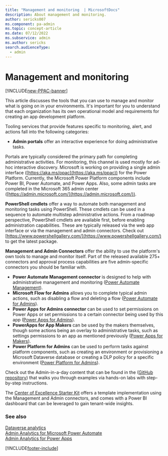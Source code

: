 ```yaml
---
title: "Management and monitoring  | MicrosoftDocs"
description: About management and monitoring.
author: sericks007
ms.component: pa-admin
ms.topic: concept-article
ms.date: 07/12/2022
ms.subservice: admin
ms.author: sericks
search.audienceType: 
  - admin
---
```

# Management and monitoring

[!INCLUDE[new-PPAC-banner](~/includes/new-PPAC-banner.md)]

This article discusses the tools that you can use to manage and monitor what is going on in your environments. It's important for you to understand that each organization has its own operational model and requirements for creating an app development platform.

Tooling services that provide features specific to monitoring, alert, and actions fall into the following categories:

- **Admin portals** offer an interactive experience for doing administrative tasks. 

Portals are typically considered the primary path for completing administrative activities. For monitoring, this channel is used mostly for ad-hoc interactive discovery. Microsoft is working on providing a single admin interface ([https://aka.ms/ppac](https://aka.ms/ppac)) for the Power Platform. Currently, the Microsoft Power Platform components include Power BI, Power Automate, and Power Apps. Also, some admin tasks are completed in the Microsoft 365 admin center ([https://admin.microsoft.com/](https://admin.microsoft.com/)).

**PowerShell cmdlets** offer a way to automate both management and monitoring tasks using PowerShell. These cmdlets can be used in a sequence to automate multistep administrative actions. From a roadmap perspective, PowerShell cmdlets are available first, before enabling administration capabilities. These are typically released via the web app interface or via the management and admin connectors. Check out [https://www.powershellgallery.com/](https://www.powershellgallery.com/) to get the latest package.

**Management and Admin Connectors** offer the ability to use the platform's own tools to manage and monitor itself. Part of the released available 275+ connectors and approval process capabilities are five admin-specific connectors you should be familiar with.

- **Power Automate Management connector** is designed to help with administrative management and monitoring ([Power Automate Management](/connectors/flowmanagement/)).
- **Microsoft Flow for Admins** allows you to complete typical admin actions, such as disabling a flow and deleting a flow ([Power Automate for Admins](/connectors/microsoftflowforadmins/)).
- **Power Apps for Admins connector** can be used to set permissions on Power Apps or set permissions to a certain connector being used by this app ([Power Apps for Admins](/connectors/powerappsforadmins/)).
- **PowerApps for App Makers** can be used by the makers themselves, though some actions being an overlay to administrative tasks, such as settings permissions to an app as mentioned previously ([Power Apps for Makers](/connectors/powerappsforappmakers/)).
- **Power Platform for Admins** can be used to perform tasks against platform components, such as creating an environment or provisioning a Microsoft Dataverse database or creating a DLP policy for a specific environment ([Power Platform for Admins](/connectors/powerplatformforadmins/)).

Check out the Admin-in-a-day content that can be found in the ([GitHub repository](https://github.com/microsoft/powerapps-tools/tree/master/Administration/AdminInADay)) that walks you through examples via hands-on labs with step-by-step instructions. 

The [Center of Excellence Starter Kit](../guidance/coe/starter-kit.md) offers a template implementation using the Management and Admin connectors, and comes with a Power BI dashboard that can be leveraged to gain tenant-wide insights.

### See also
[Dataverse analytics](analytics-common-data-service.md)<br />
[Admin Analytics for Microsoft Power Automate](analytics-flow.md)<br />
[Admin Analytics for Power Apps](analytics-powerapps.md)


[!INCLUDE[footer-include](../includes/footer-banner.md)]
